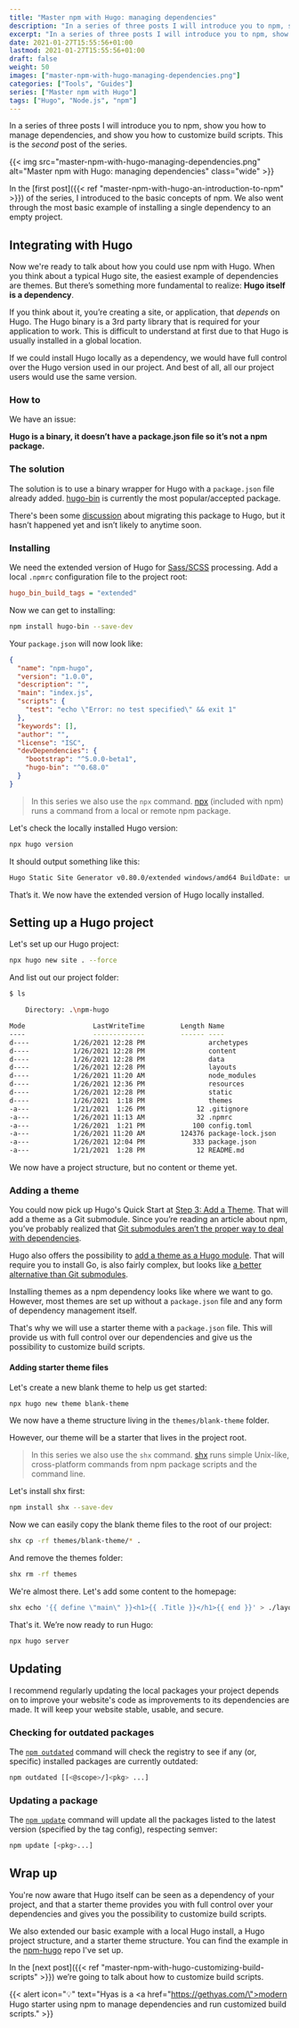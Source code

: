 ```yaml
---
title: "Master npm with Hugo: managing dependencies"
description: "In a series of three posts I will introduce you to npm, show you how to manage dependencies, and show you how to customize build scripts. This is the second post of the series."
excerpt: "In a series of three posts I will introduce you to npm, show you how to manage dependencies, and show you how to customize build scripts. This is the second post of the series."
date: 2021-01-27T15:55:56+01:00
lastmod: 2021-01-27T15:55:56+01:00
draft: false
weight: 50
images: ["master-npm-with-hugo-managing-dependencies.png"]
categories: ["Tools", "Guides"]
series: ["Master npm with Hugo"]
tags: ["Hugo", "Node.js", "npm"]
---
```


In a series of three posts I will introduce you to npm, show you how to manage dependencies, and show you how to customize build scripts. This is the _second_ post of the series.

{{< img src="master-npm-with-hugo-managing-dependencies.png" alt="Master npm with Hugo: managing dependencies" class="wide" >}}

In the [first post]({{< ref "master-npm-with-hugo-an-introduction-to-npm" >}}) of the series, I introduced to the basic concepts of npm. We also went through the most basic example of installing a single dependency to an empty project.

## Integrating with Hugo

Now we're ready to talk about how you could use npm with Hugo. When you think about a typical Hugo site, the easiest example of dependencies are themes. But there’s something more fundamental to realize: __Hugo itself is a dependency__.

If you think about it, you’re creating a site, or application, that _depends_ on Hugo. The Hugo binary is a 3rd party library that is required for your application to work. This is difficult to understand at first due to that Hugo is usually installed in a global location.

If we could install Hugo locally as a dependency, we would have full control over the Hugo version used in our project. And best of all, all our project users would use the same version.

### How to

We have an issue:

__Hugo is a binary, it doesn’t have a package.json file so it’s not a npm package.__

### The solution

The solution is to use a binary wrapper for Hugo with a `package.json` file already added. [hugo-bin](https://github.com/fenneclab/hugo-bin) is currently the most popular/accepted package.

There's been some [discussion](https://github.com/fenneclab/hugo-bin/issues/32) about migrating this package to Hugo, but it hasn’t happened yet and isn’t likely to anytime soon.

### Installing

We need the extended version of Hugo for [Sass/SCSS](https://sass-lang.com/) processing. Add a local `.npmrc` configuration file to the project root:

```ini
hugo_bin_build_tags = "extended"
```

Now we can get to installing:

```bash
npm install hugo-bin --save-dev
```

Your `package.json` will now look like:

```json
{
  "name": "npm-hugo",
  "version": "1.0.0",
  "description": "",
  "main": "index.js",
  "scripts": {
    "test": "echo \"Error: no test specified\" && exit 1"
  },
  "keywords": [],
  "author": "",
  "license": "ISC",
  "devDependencies": {
    "bootstrap": "^5.0.0-beta1",
    "hugo-bin": "^0.68.0"
  }
}
```

> In this series we also use the `npx` command. [npx](https://docs.npmjs.com/cli/v7/commands/npx) (included with npm) runs a command from a local or remote npm package.

Let's check the locally installed Hugo version:

```bash
npx hugo version
```

It should output something like this:

```bash
Hugo Static Site Generator v0.80.0/extended windows/amd64 BuildDate: unknown
```

That’s it. We now have the extended version of Hugo locally installed.

## Setting up a Hugo project

Let's set up our Hugo project:

```bash
npx hugo new site . --force
```

And list out our project folder:

```bash
$ ls

    Directory: .\npm-hugo

Mode                 LastWriteTime         Length Name
----                 -------------         ------ ----
d----           1/26/2021 12:28 PM                archetypes
d----           1/26/2021 12:28 PM                content
d----           1/26/2021 12:28 PM                data
d----           1/26/2021 12:28 PM                layouts
d----           1/26/2021 11:20 AM                node_modules
d----           1/26/2021 12:36 PM                resources
d----           1/26/2021 12:28 PM                static
d----           1/26/2021  1:18 PM                themes
-a---           1/21/2021  1:26 PM             12 .gitignore
-a---           1/26/2021 11:13 AM             32 .npmrc
-a---           1/26/2021  1:21 PM            100 config.toml
-a---           1/26/2021 11:20 AM         124376 package-lock.json
-a---           1/26/2021 12:04 PM            333 package.json
-a---           1/21/2021  1:28 PM             12 README.md
```

We now have a project structure, but no content or theme yet.

### Adding a theme

You could now pick up Hugo's Quick Start at [Step 3: Add a Theme](https://gohugo.io/getting-started/quick-start/#step-3-add-a-theme). That will add a theme as a Git submodule. Since you’re reading an article about npm, you’ve probably realized that [Git submodules aren’t the proper way to deal with dependencies](https://www.philosophicalhacker.com/post/using-git-submodules-effectively/).

Hugo also offers the possibility to [add a theme as a Hugo module](https://gohugo.io/hugo-modules/use-modules/#use-a-module-for-a-theme). That will require you to install Go, is also fairly complex, but looks like [a better alternative than Git submodules](https://www.hugofordevelopers.com/articles/master-hugo-modules-managing-themes-as-modules/).

Installing themes as a npm dependency looks like where we want to go. However, most themes are set up without a `package.json` file and any form of dependency management itself.

That's why we will use a starter theme with a `package.json` file. This will provide us with full control over our dependencies and give us the possibility to customize build scripts.

#### Adding starter theme files

Let's create a new blank theme to help us get started:

```bash
npx hugo new theme blank-theme
```

We now have a theme structure living in the `themes/blank-theme` folder.

However, our theme will be a starter that lives in the project root.

> In this series we also use the `shx` command. [shx](https://github.com/shelljs/shx) runs simple Unix-like, cross-platform commands from npm package scripts and the command line.

Let's install shx first:

```bash
npm install shx --save-dev
```

Now we can easily copy the blank theme files to the root of our project:

```bash
shx cp -rf themes/blank-theme/* .
```

And remove the themes folder:

```bash
shx rm -rf themes
```

We're almost there. Let's add some content to the homepage:

```bash
shx echo '{{ define \"main\" }}<h1>{{ .Title }}</h1>{{ end }}' > ./layouts/index.html
```

That's it. We’re now ready to run Hugo:

```bash
npx hugo server
```

## Updating

I recommend regularly updating the local packages your project depends on to improve your website's code as improvements to its dependencies are made. It will keep your website stable, usable, and secure.

### Checking for outdated packages

The [`npm outdated`](https://docs.npmjs.com/cli/v7/commands/npm-outdated) command will check the registry to see if any (or, specific) installed packages are currently outdated:

```bash
npm outdated [[<@scope>/]<pkg> ...]
```

### Updating a package

The [`npm update`](https://docs.npmjs.com/cli/v7/commands/npm-update) command will update all the packages listed to the latest version (specified by the tag config), respecting semver:

```bash
npm update [<pkg>...]
```

## Wrap up

You're now aware that Hugo itself can be seen as a dependency of your project, and that a starter theme provides you with full control over your dependencies and gives you the possibility to customize build scripts.

We also extended our basic example with a local Hugo install, a Hugo project structure, and a starter theme structure. You can find the example in the [npm-hugo](https://github.com/h-enk/npm-hugo) repo I've set up.

In the [next post]({{< ref "master-npm-with-hugo-customizing-build-scripts" >}}) we’re going to talk about how to customize build scripts.

{{< alert icon="💡" text="Hyas is a <a href=\"https://gethyas.com/\">modern Hugo starter</a> using npm to manage dependencies and run customized build scripts." >}}
